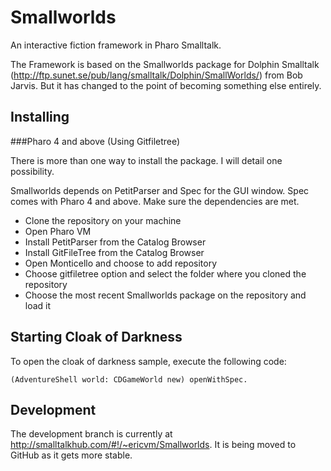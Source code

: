 # Smallworlds
An interactive fiction framework in Pharo Smalltalk.

The Framework is based on the Smallworlds package for Dolphin Smalltalk (http://ftp.sunet.se/pub/lang/smalltalk/Dolphin/SmallWorlds/) from Bob Jarvis. But it has changed to the point of becoming something else entirely.

## Installing

###Pharo 4 and above (Using Gitfiletree)

There is more than one way to install the package. I will detail one possibility.

Smallworlds depends on PetitParser and Spec for the GUI window. Spec comes with Pharo 4 and above.
Make sure the dependencies are met.

* Clone the repository on your machine
* Open Pharo VM
* Install PetitParser from the Catalog Browser
* Install GitFileTree from the Catalog Browser
* Open Monticello and choose to add repository
* Choose gitfiletree option and select the folder where you cloned the repository
* Choose the most recent Smallworlds package on the repository and load it

## Starting Cloak of Darkness

To open the cloak of darkness sample, execute the following code:

    (AdventureShell world: CDGameWorld new) openWithSpec.

## Development

The development branch is currently at http://smalltalkhub.com/#!/~ericvm/Smallworlds. It is being moved to GitHub as it gets more stable.
